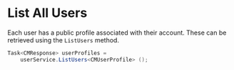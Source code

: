 # List All Users

Each user has a public profile associated with their account. These can be retrieved using the `ListUsers` method.

```csharp
Task<CMResponse> userProfiles = 
	userService.ListUsers<CMUserProfile> ();
```

